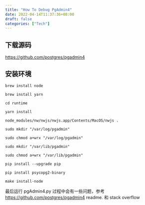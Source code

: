```yaml
---
title: "How To Debug PgAdmin4"
date: 2022-04-14T11:37:36+08:00
draft: false
categories: ["Tech"]
---
```


## 下载源码
https://github.com/postgres/pgadmin4
## 安装环境

```
brew install node
```
```
brew install yarn
```
```
cd runtime
```
```
yarn install
```
```
node_modules/nw/nwjs/nwjs.app/Contents/MacOS/nwjs .
```
```
sudo mkdir "/var/log/pgadmin"
```
```
sudo chmod a+wrx "/var/log/pgadmin"
```
```
sudo mkdir "/var/lib/pgadmin"
```
```
sudo chmod a+wrx "/var/lib/pgadmin"
```
```
pip install --upgrade pip 
```
```
pip install psycopg2-binary
```
```
make install-node
```
最后运行 pgAdmin4.py
过程中会有一些问题，参考 https://github.com/postgres/pgadmin4 readme. 和 stack overflow

